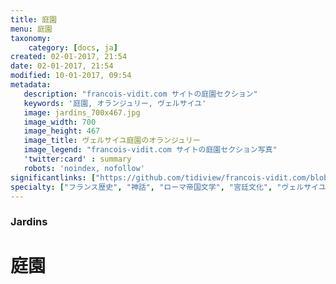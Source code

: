 ```yaml
---
title: 庭園
menu: 庭園
taxonomy:
    category: [docs, ja]
created: 02-01-2017, 21:54
date: 02-01-2017, 21:54
modified: 10-01-2017, 09:54
metadata:
   description: "francois-vidit.com サイトの庭園セクション"
   keywords: '庭園, オランジュリー, ヴェルサイユ'
   image: jardins_700x467.jpg
   image_width: 700
   image_height: 467
   image_title: ヴェルサイユ庭園のオランジュリー
   image_legend: "francois-vidit.com サイトの庭園セクション写真"
   'twitter:card' : summary
   robots: 'noindex, nofollow'
significantlinks: ["https://github.com/tidiview/francois-vidit.com/blob/develop/user/sites/docs/pages/01.home/02.versailles/02.jardins/chapter.ja.md"]
specialty: ["フランス歴史", "神話", "ローマ帝国文学", "宮廷文化", "ヴェルサイユ宮殿", "庭園"]
---
```

### Jardins

# 庭園
